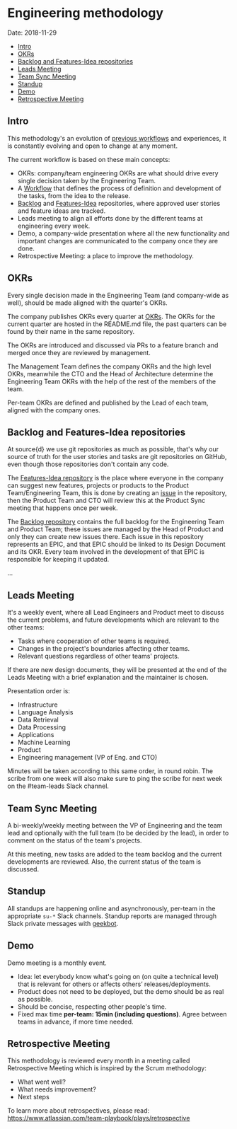 # Engineering methodology

Date: 2018-11-29

* [Intro](#intro)
* [OKRs](#okrs)
* [Backlog and Features-Idea repositories](#backlog-and-features-idea-repositories)
* [Leads Meeting](#leads-meeting)
* [Team Sync Meeting](#team-sync-meeting)
* [Standup](#standup)
* [Demo](#demo)
* [Retrospective Meeting](#retrospective-meeting)

## Intro

This methodology's an evolution of [previous workflows](https://github.com/src-d/guide/blob/abe7932e3bc58898e49a5c1c0e3e2cac6d387144/engineering/methodology.md) and experiences, it is constantly evolving and open to change at any moment.

The current workflow is based on these main concepts:

* OKRs: company/team engineering OKRs are what should drive every single decision taken by the Engineering Team.
* A [Workflow](workflow.md) that defines the process of definition and development of the tasks, from the idea to the release.
* [Backlog](https://github.com/src-d/backlog) and [Features-Idea](https://github.com/src-d/feature-idea/) repositories, where approved user stories and feature ideas are tracked.
* Leads meeting to align all efforts done by the different teams at engineering every week.
* Demo, a company-wide presentation where all the new functionality and important changes are communicated to the company once they are done.
* Retrospective Meeting: a place to improve the methodology.

## OKRs

Every single decision made in the Engineering Team (and company-wide as well),
should be made aligned with the quarter's OKRs.

The company publishes OKRs every quarter at [OKRs](https://github.com/src-d/okrs).
The OKRs for the current quarter are hosted in the README.md file, the past
quarters can be found by their name in the same repository.

The OKRs are introduced and discussed via PRs to a feature branch and
merged once they are reviewed by management.

The Management Team defines the company OKRs and the high level OKRs,  meanwhile
the CTO and the Head of Architecture determine the Engineering Team OKRs
with the help of the rest of the members of the team.

Per-team OKRs are defined and published by the Lead of each team, aligned
with the company ones.

## Backlog and Features-Idea repositories

At source{d} we use git repositories as much as possible, that's why our source
of truth for the user stories and tasks are git repositories on GitHub, even
though those repositories don't contain any code.

The [Features-Idea repository](https://github.com/src-d/feature-idea) is the
place where everyone in the company can suggest new features, projects or
products to the Product Team/Engineering Team, this is done by creating an [issue](https://github.com/src-d/feature-idea/issues/new/choose) in the repository,
then the Product Team and CTO will review this at the Product Sync meeting that
happens once per week.

The [Backlog repository](https://github.com/src-d/backlog) contains the full
backlog for the Engineering Team and Product Team; these issues are managed by
the Head of Product and only they can create new issues there. Each issue in this repository represents an EPIC, and that EPIC should be linked to its Design
Document and its OKR. Every team involved in the development of that EPIC is
responsible for keeping it updated.

...

## Leads Meeting

It's a weekly event, where all Lead Engineers and Product meet to discuss
the current problems, and future developments which are relevant to the other
teams:

* Tasks where cooperation of other teams is required.
* Changes in the project's boundaries affecting other teams.
* Relevant questions regardless of other teams' projects.

If there are new design documents, they will be presented at the end of the Leads Meeting
with a brief explanation and the maintainer is chosen.

Presentation order is:

- Infrastructure
- Language Analysis
- Data Retrieval
- Data Processing
- Applications
- Machine Learning
- Product
- Engineering management (VP of Eng. and CTO)

Minutes will be taken according to this same order, in round robin. The scribe from one week will also make sure to ping the scribe for next week on the #team-leads Slack channel.

## Team Sync Meeting

A bi-weekly/weekly meeting between the VP of Engineering and the team lead and optionally with the
full team (to be decided by the lead), in order to comment on the status of the team's
projects.

At this meeting, new tasks are added to the team backlog and the current
developments are reviewed. Also, the current status of the team is discussed.


## Standup

All standups are happening online and asynchronously, per-team in the appropriate
`su-*` Slack channels. Standup reports are managed through Slack private messages with [geekbot](https://geekbot.io/).

## Demo

Demo meeting is a monthly event.

* Idea: let everybody know what's going on (on quite a technical level) that is relevant for others or affects others’ releases/deployments.
* Product does not need to be deployed, but the demo should be as real as possible.
* Should be concise, respecting other people's time.
* Fixed max time **per-team: 15min (including questions)**. Agree between teams in advance, if more time needed.

## Retrospective Meeting

This methodology is reviewed every month in a meeting called Retrospective Meeting
which is inspired by the Scrum methodology:

* What went well?
* What needs improvement?
* Next steps

To learn more about retrospectives, please read:
https://www.atlassian.com/team-playbook/plays/retrospective
